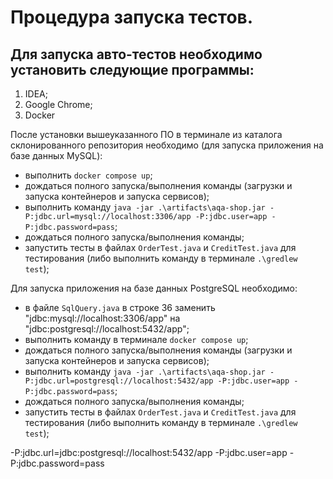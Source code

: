 # Процедура запуска тестов.

## Для запуска авто-тестов необходимо установить следующие программы:

1. IDEA;
2. Google Chrome;
3. Docker

После установки вышеуказанного ПО в терминале из каталога склонированного репозитория
необходимо (для запуска приложения на базе данных MySQL):
* выполнить `docker compose up`;
* дождаться полного запуска/выполнения команды (загрузки и запуска контейнеров и запуска сервисов);
* выполнить команду `java -jar .\artifacts\aqa-shop.jar -P:jdbc.url=mysql://localhost:3306/app -P:jdbc.user=app -P:jdbc.password=pass`;
* дождаться полного запуска/выполнения команды;
* запустить тесты в файлах `OrderTest.java` и `CreditTest.java` для тестирования (либо выполнить команду в терминале `.\gredlew test`);


Для запуска приложения на базе данных PostgreSQL необходимо:
* в файле `SqlQuery.java` в строке 36 заменить "jdbc:mysql://localhost:3306/app" на "jdbc:postgresql://localhost:5432/app";
* выполнить команду в терминале `docker compose up`;
* дождаться полного запуска/выполнения команды (загрузки и запуска контейнеров и запуска сервисов);
* выполнить команду `java -jar .\artifacts\aqa-shop.jar -P:jdbc.url=postgresql://localhost:5432/app -P:jdbc.user=app -P:jdbc.password=pass`;
* дождаться полного запуска/выполнения команды;
* запустить тесты в файлах `OrderTest.java` и `CreditTest.java` для тестирования (либо выполнить команду в терминале `.\gredlew test`);

-P:jdbc.url=jdbc:postgresql://localhost:5432/app -P:jdbc.user=app -P:jdbc.password=pass